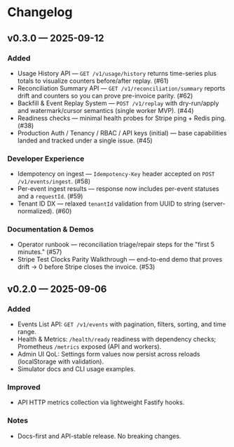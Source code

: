 # Changelog

## v0.3.0 — 2025-09-12

### Added
- Usage History API — `GET /v1/usage/history` returns time-series plus totals to visualize counters before/after replay. (#61)
- Reconciliation Summary API — `GET /v1/reconciliation/summary` reports drift and counters so you can prove pre-invoice parity. (#62)
- Backfill & Event Replay System — `POST /v1/replay` with dry-run/apply and watermark/cursor semantics (single worker MVP). (#44)
- Readiness checks — minimal health probes for Stripe ping + Redis ping. (#38)
- Production Auth / Tenancy / RBAC / API keys (initial) — base capabilities landed and tracked under a single issue. (#45)

### Developer Experience
- Idempotency on ingest — `Idempotency-Key` header accepted on `POST /v1/events/ingest`. (#58)
- Per-event ingest results — response now includes per-event statuses and a `requestId`. (#59)
- Tenant ID DX — relaxed `tenantId` validation from UUID to string (server-normalized). (#60)

### Documentation & Demos
- Operator runbook — reconciliation triage/repair steps for the "first 5 minutes." (#57)
- Stripe Test Clocks Parity Walkthrough — end-to-end demo that proves drift → 0 before Stripe closes the invoice. (#53)

## v0.2.0 — 2025-09-06

### Added
- Events List API: `GET /v1/events` with pagination, filters, sorting, and time range.
- Health & Metrics: `/health/ready` readiness with dependency checks; Prometheus `/metrics` exposed (API and workers).
- Admin UI QoL: Settings form values now persist across reloads (localStorage with validation).
- Simulator docs and CLI usage examples.

### Improved
- API HTTP metrics collection via lightweight Fastify hooks.

### Notes
- Docs-first and API-stable release. No breaking changes.


